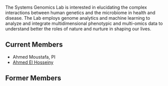 The Systems Genomics Lab is interested in elucidating the complex interactions between human genetics and the microbiome in health and disease. The Lab employs genome analytics and machine learning to analyze and integrate multidimensional phenotypic and multi-omics data to understand better the roles of nature and nurture in shaping our lives.

## Current Members
- Ahmed Moustafa, PI
- [Ahmed El Hosseiny](members/ahmedelhosseiny.md)

## Former Members
